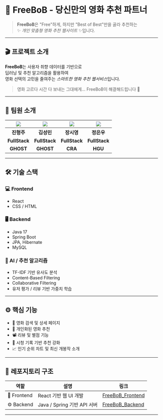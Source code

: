 # 🍿 FreeBoB - **당신만의 영화 추천 파트너**

> **FreeBoB**은 "Free"하게, 하지만 "Best of Best"만을 골라 추천하는  
> ✨ *개인 맞춤형 영화 추천 웹사이트* ✨입니다.

---

## 🎬 프로젝트 소개

**FreeBoB**는 사용자 취향 데이터를 기반으로  
딥러닝 및 추천 알고리즘을 활용하여  
영화 선택의 고민을 줄여주는 *스마트한 영화 추천 웹서비스*입니다.

> 영화 고르다 시간 다 보내는 그대에게… FreeBoB이 해결해드립니다 🎯

---

## 👥 팀원 소개
| ![](https://github.com/EvanJin4840.png) | ![](https://github.com/sm3297.png) | ![](https://github.com/CZEROJ.png) | ![](https://github.com//eunwoo814.png) |
|:-----------------------------------:|:---------------------------------------:|:----------------------------------:|:--------------------------------------:|
|              **진형주**              |                 **김성민**                 |              **장시영**               |                **정은우**                 |
|            **FullStack**            |              **FullStack**               |            **FullStack**            |              **FullStack**               |
|            **GHOST**            |              **GHOST**               |            **CRA**            |              **HGU**               |

---

## 🛠️ 기술 스택

### 💻 Frontend
- React
- CSS / HTML

### 🖥️ Backend
- Java 17
- Spring Boot
- JPA, Hibernate
- MySQL

### 🧠 AI / 추천 알고리즘
- TF-IDF 기반 유사도 분석
- Content-Based Filtering
- Collaborative Filtering
- 유저 평가 / 리뷰 기반 가중치 학습

---

## ⚙️ 핵심 기능

- 🔎 영화 검색 및 상세 페이지
- 🎯 개인화된 영화 추천
- 📽️ 리뷰 및 별점 기능
- 📜 시청 기록 기반 추천 강화
- 📈 인기 순위 차트 및 최신 개봉작 소개

---

## 🔗 레포지토리 구조

| 역할 | 설명 | 링크 |
|------|------|------|
| 🎨 Frontend | React 기반 웹 UI 개발 | [FreeBoB_Frontend](https://github.com/HGU-FreeBoB/FreeBoB_Frontend) |
| ⚙️ Backend | Java / Spring 기반 API 서버 | [FreeBoB_Backend](https://github.com/HGU-FreeBoB/FreeBoB_Backend) |

---

